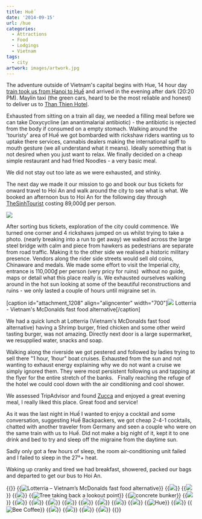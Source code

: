 ```yaml
---
title: Huế
date: '2014-09-15'
url: /hue
categories:
  - Attractions
  - Food
  - Lodgings
  - Vietnam
tags:
  - city
artwork: images/artwork.jpg
---
```


The adventure outside of Vietnam's capital begins with Hue, 14 hour day [train took us from Hanoi to Huế](http://gonetraveling.me/2014/09/train-from-hanoi-to-hue/ "Train from Hanoi to Hué") and arrived in the evening after dark (20:20 PM). Maylin taxi (the green cars, heard to be the most reliable and honest) to deliver us to [Than Thien Hotel](http://gonetraveling.me/2014/09/than-thien-hotel-friendly-hotel/ "Than Thien Hotel – Friendly Hotel").

Exhausted from sitting on a train all day, we needed a filling meal before we can take Doxycycline (an anantimalarial antibiotic) - the antibiotic is rejected from the body if consumed on a empty stomach. Walking around the 'touristy' area of Huế we got bombarded with rickshaw riders wanting us to uptake there services, cannabis dealers making the international spiff to mouth gesture (we all understand what it means). Ideally something that is not desired when you just want to relax. We finally decided on a cheap simple restaurant and had fried Noodles - a very basic meal.

We did not stay out too late as we were exhausted, and stinky.

The next day we made it our mission to go and book our bus tickets for onward travel to Hoi An and walk around the city to see what is what. We booked an afternoon bus to Hoi An for the following day through [TheSinhTourist](https://www.thesinhtourist.vn/bus/hu/vc-huha-08/hue-hoi-an) costing 89,000₫ per person.

![](images/PANO_20140914_112718-1024x309.jpg)

After sorting bus tickets, exploration of the city could commence. We turned one corner and 4 rickshaws jumped on us whilst trying to take a photo. (nearly breaking into a run to get away) we walked across the large steel bridge with calm and piece from hawkers as pedestrians are separate from road traffic. Making it to the other side we realised a historic military presence. Vendors along the rider side streets would sell old coins, Chinaware and medals. We made some effort to visit the Imperial city, entrance is 110,000₫ per person (very pricy for ruins)  without no guide, maps or detail what this place really is. We exhausted ourselves walking around in the hot sun looking at some of the beautiful reconstructions and ruins - we only lasted a couple of hours until migraine set in.

\[caption id="attachment\_1208" align="aligncenter" width="700"\]![](images/IMG_4934-1024x575.jpg) Lotterria - Vietnam's McDonalds fast food alternative\[/caption\]

We had a quick lunch at Lotterria (Vietnam's McDonalds fast food alternative) having a Shrimp burger, fried chicken and some other weird tasting burger, was not amazing. Directly next door is a large supermarket, we resupplied water, snacks and soap.

Walking along the riverside we got pestered and followed by ladies trying to sell there "1 hour, 1hour" boat cruises. Exhausted from the sun and not wanting to exhaust energy explaining why we do not want a cruise we simply ignored them. They were most persistent following us and tapping at the flyer for the entire stretch of the banks.   Finally reaching the refuge of the hotel we could cool down with the air conditioning and cool shower.

We assessed TripAdvisor and found [Zucca](http://gonetraveling.me/2014/09/zucca/ "Zucca") and enjoyed a great evening meal, I really liked this place. Great food and service!

As it was the last night in Huế I wanted to enjoy a cocktail and some conversation, suggesting Huế Backpackers, we got cheap 2-4-1 cocktails, chatted with another traveler from Germany and seen a couple who were on the same train with us to Huế. Did not make a big night of it, kept it to one drink and bed to try and sleep off the migraine from the daytime sun.

Sadly only got a few hours of sleep, the room air-conditioning unit failed and I failed to sleep in the 27°+ heat.

Waking up cranky and tired we had breakfast, showered, packed our bags and departed to get our bus to Hoi An.


{{<gallery>}}
  {{<img src="images/IMG_4934.jpg" title="Lotterria &#8211; Vietnam&#8217;s McDonalds fast food alternative">}}
  {{<img src="images/PANO_20140914_112718.jpg">}}
  {{<img src="images/IMG_20140914_120658.jpg">}}
  {{<img src="images/IMG_20140914_133408.jpg">}}
  {{<img src="images/IMG_4885.jpg" title="Tree taking back a lookout point">}}
  {{<img src="images/IMG_4887.jpg" title="concrete bunker">}}
  {{<img src="images/DSC01034.jpg">}}
  {{<img src="images/IMG_4893-MOTION1.gif">}}
  {{<img src="images/IMG_4906.jpg">}}
  {{<img src="images/IMG_4909.jpg">}}
  {{<img src="images/DSC01057.jpg" oriantation="portrait">}}
  {{<img src="images/IMG_4919.jpg">}}
  {{<img src="images/DSC01064.jpg">}}
  {{<img src="images/DSC01072.jpg" oriantation="portrait">}}
  {{<img src="images/DSC01069.jpg">}}
  {{<img src="images/DSC01076.jpg" title="Hue " oriantation="portrait">}}
  {{<img src="images/PANO_20140914_120057.jpg">}}
  {{<img src="images/PANO_20140915_120348-EFFECTS.jpg" title="Bee Coffee">}}
  {{<img src="images/DSC01095.jpg">}}
  {{<img src="images/IMG_4931.jpg">}}
  {{<img src="images/DSC01084.jpg">}}
  {{<img src="images/DSC01083.jpg">}}
{{</gallery>}}
